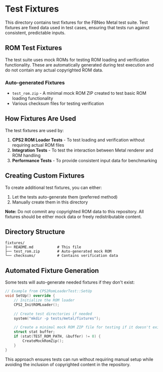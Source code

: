# Test Fixtures

This directory contains test fixtures for the FBNeo Metal test suite. Test fixtures are fixed data used in test cases, ensuring that tests run against consistent, predictable inputs.

## ROM Test Fixtures

The test suite uses mock ROMs for testing ROM loading and verification functionality. These are automatically generated during test execution and do not contain any actual copyrighted ROM data.

### Auto-generated Fixtures

- `test_rom.zip` - A minimal mock ROM ZIP created to test basic ROM loading functionality
- Various checksum files for testing verification

## How Fixtures Are Used

The test fixtures are used by:

1. **CPS2 ROM Loader Tests** - To test loading and verification without requiring actual ROM files
2. **Integration Tests** - To test the interaction between Metal renderer and ROM handling
3. **Performance Tests** - To provide consistent input data for benchmarking

## Creating Custom Fixtures

To create additional test fixtures, you can either:

1. Let the tests auto-generate them (preferred method)
2. Manually create them in this directory

**Note:** Do not commit any copyrighted ROM data to this repository. All fixtures should be either mock data or freely redistributable content.

## Directory Structure

```
fixtures/
├── README.md           # This file
├── test_rom.zip        # Auto-generated mock ROM
└── checksums/          # Contains verification data
```

## Automated Fixture Generation

Some tests will auto-generate needed fixtures if they don't exist:

```cpp
// Example from CPS2RomLoaderTest::SetUp
void SetUp() override {
    // Initialize the ROM loader
    CPS2_InitROMLoader();
    
    // Create test directories if needed
    system("mkdir -p tests/metal/fixtures");
    
    // Create a minimal mock ROM ZIP file for testing if it doesn't exist
    struct stat buffer;
    if (stat(TEST_ROM_PATH, &buffer) != 0) {
        CreateMockRomZip();
    }
}
```

This approach ensures tests can run without requiring manual setup while avoiding the inclusion of copyrighted content in the repository. 